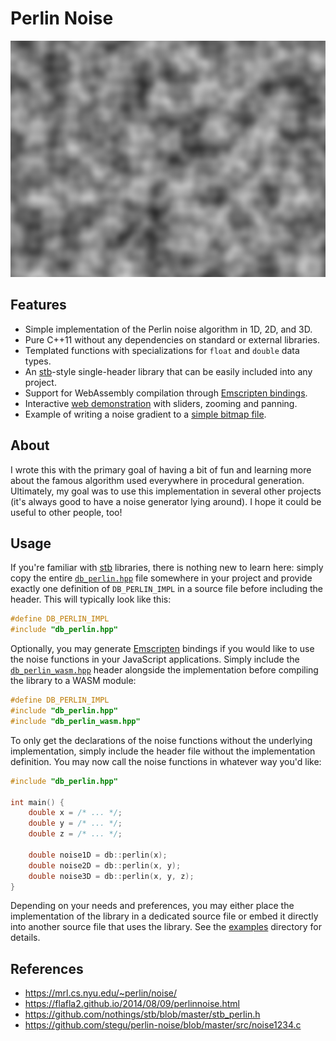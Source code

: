 # Perlin Noise

![Preview Image](.github/noise.png)

## Features

* Simple implementation of the Perlin noise algorithm in 1D, 2D, and 3D.
* Pure C++11 without any dependencies on standard or external libraries.
* Templated functions with specializations for `float` and `double` data types.
* An [stb][0]-style single-header library that can be easily included into any project.
* Support for WebAssembly compilation through [Emscripten bindings](./db_perlin_wasm.hpp).
* Interactive [web demonstration](https://daniilsjb.github.io/perlin-noise/) with sliders, zooming and panning.
* Example of writing a noise gradient to a [simple bitmap file](./examples/bmp/main.cpp).

## About

I wrote this with the primary goal of having a bit of fun and learning more about the famous algorithm used everywhere
in procedural generation. Ultimately, my goal was to use this implementation in several other projects (it's always good
to have a noise generator lying around). I hope it could be useful to other people, too!

## Usage

If you're familiar with [stb][0] libraries, there is nothing new to learn here: simply copy the entire [`db_perlin.hpp`](./db_perlin.hpp)
file somewhere in your project and provide exactly one definition of `DB_PERLIN_IMPL` in a source file before including
the header. This will typically look like this:

```cpp
#define DB_PERLIN_IMPL
#include "db_perlin.hpp"
```

Optionally, you may generate [Emscripten][1] bindings if you would like to use the noise functions in your JavaScript applications.
Simply include the [`db_perlin_wasm.hpp`](./db_perlin_wasm.hpp) header alongside the implementation before compiling the library to
a WASM module:

```cpp
#define DB_PERLIN_IMPL
#include "db_perlin.hpp"
#include "db_perlin_wasm.hpp"
```

To only get the declarations of the noise functions without the underlying implementation, simply include the header file without
the implementation definition. You may now call the noise functions in whatever way you'd like:

```cpp
#include "db_perlin.hpp"

int main() {
    double x = /* ... */;
    double y = /* ... */;
    double z = /* ... */;

    double noise1D = db::perlin(x);
    double noise2D = db::perlin(x, y);
    double noise3D = db::perlin(x, y, z);
}
```

Depending on your needs and preferences, you may either place the implementation of the library in a dedicated source file or embed
it directly into another source file that uses the library. See the [examples](./examples) directory for details.

## References

* https://mrl.cs.nyu.edu/~perlin/noise/
* https://flafla2.github.io/2014/08/09/perlinnoise.html
* https://github.com/nothings/stb/blob/master/stb_perlin.h
* https://github.com/stegu/perlin-noise/blob/master/src/noise1234.c

[0]: <https://github.com/nothings/stb>
[1]: <https://emscripten.org/>
